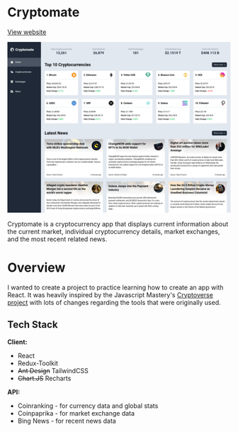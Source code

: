 # Cryptomate

[View website](https://jrlnd-projects-cryptomate.netlify.app/)

![Cryptomate screenshot](/assets/screenshot.png)

Cryptomate is a cryptocurrency app that displays current information about the current market, individual cryptocurrency details, market exchanges, and the most recent related news.

# Overview

I wanted to create a project to practice learning how to create an app with React. It was heavily inspired by the Javascript Mastery's [Cryptoverse project](https://www.youtube.com/watch?v=9DDX3US3kss) with lots of changes regarding the tools that were originally used.

## Tech Stack

**Client:**
- React
- Redux-Toolkit
- ~~Ant Design~~ TailwindCSS
- ~~Chart.JS~~ Recharts

**API:**
- Coinranking - for currency data and global stats 
- Coinpaprika - for market exchange data
- Bing News - for recent news data